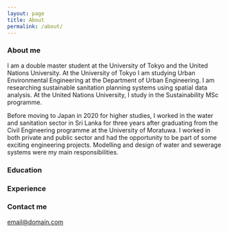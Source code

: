 ```yaml
---
layout: page
title: About
permalink: /about/
---
```


### About me

I am a double master student at the University of Tokyo and the United Nations University. At the University of Tokyo I am studying Urban Environmental Engineering at the Department of Urban Engineering. I am researching sustainable sanitation planning systems using spatial data analysis. At the United Nations University, I study in the Sustainability MSc programme.

Before moving to Japan in 2020 for higher studies, I worked in the water and sanitation sector in Sri Lanka for three years after graduating from the Civil Engineering programme at the University of Moratuwa. I worked in both private and public sector and had the opportunity to be part of some exciting engineering projects. Modelling and design of water and sewerage systems were my main responsibilities.

### Education

### Experience

### Contact me

[email@domain.com](mailto:email@domain.com)